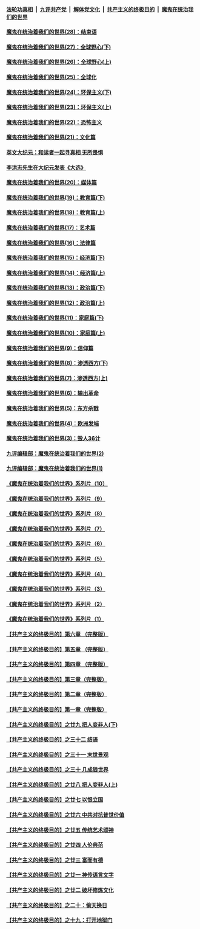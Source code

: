 ####  [法轮功真相](../../../../basic/blob/master/README.md?t=02191601) &nbsp;|&nbsp; [九评共产党](../../../../9ping.md/blob/master/README.md?t=02191601) &nbsp;|&nbsp; [解体党文化](../../../../jtdwh.md/blob/master/README.md?t=02191601)  &nbsp;|&nbsp; [共产主义的终极目的](../../../../gczydzjmd.md/blob/master/README.md?t=02191601) &nbsp;|&nbsp; [魔鬼在统治我们的世界](../../../../mgztzwmdsj.md/blob/master/README.md?t=02191601) 

#### [魔鬼在统治着我们的世界(28)：结束语](../pages/nsc422/n10936246.md?t=02191601) 

#### [魔鬼在统治着我们的世界(27)：全球野心(下)](../pages/nsc422/n10928319.md?t=02191601) 

#### [魔鬼在统治着我们的世界(26)：全球野心(上)](../pages/nsc422/n10900318.md?t=02191601) 

#### [魔鬼在统治着我们的世界(25)：全球化](../pages/nsc422/n10788205.md?t=02191601) 

#### [魔鬼在统治着我们的世界(24)：环保主义(下)](../pages/nsc422/n10695307.md?t=02191601) 

#### [魔鬼在统治着我们的世界(23)：环保主义(上)](../pages/nsc422/n10688613.md?t=02191601) 

#### [魔鬼在统治着我们的世界(22)：恐怖主义](../pages/nsc422/n10614727.md?t=02191601) 

#### [魔鬼在统治着我们的世界(21)：文化篇](../pages/nsc422/n10597706.md?t=02191601) 

#### [英文大纪元：和读者一起寻真相 无所畏惧](../pages/nsc422/n12542027.md?t=02191601) 

#### [李洪志先生在大纪元发表《大选》](../pages/nsc422/n12534746.md?t=02191601) 

#### [魔鬼在统治着我们的世界(20)：媒体篇](../pages/nsc422/n10586579.md?t=02191601) 

#### [魔鬼在统治着我们的世界(19)：教育篇(下)](../pages/nsc422/n10564808.md?t=02191601) 

#### [魔鬼在统治着我们的世界(18)：教育篇(上)](../pages/nsc422/n10526970.md?t=02191601) 

#### [魔鬼在统治着我们的世界(17)：艺术篇](../pages/nsc422/n10499093.md?t=02191601) 

#### [魔鬼在统治着我们的世界(16)：法律篇](../pages/nsc422/n10485969.md?t=02191601) 

#### [魔鬼在统治着我们的世界(15)：经济篇(下)](../pages/nsc422/n10469975.md?t=02191601) 

#### [魔鬼在统治着我们的世界(14)：经济篇(上)](../pages/nsc422/n10457370.md?t=02191601) 

#### [魔鬼在统治着我们的世界(13)：政治篇(下)](../pages/nsc422/n10448270.md?t=02191601) 

#### [魔鬼在统治着我们的世界(12)：政治篇(上)](../pages/nsc422/n10444576.md?t=02191601) 

#### [魔鬼在统治着我们的世界(11)：家庭篇(下)](../pages/nsc422/n10440961.md?t=02191601) 

#### [魔鬼在统治着我们的世界(10)：家庭篇(上)](../pages/nsc422/n10435448.md?t=02191601) 

#### [魔鬼在统治着我们的世界(9)：信仰篇](../pages/nsc422/n10432159.md?t=02191601) 

#### [魔鬼在统治着我们的世界(8)：渗透西方(下)](../pages/nsc422/n10429603.md?t=02191601) 

#### [魔鬼在统治着我们的世界(7)：渗透西方(上)](../pages/nsc422/n10426013.md?t=02191601) 

#### [魔鬼在统治着我们的世界(6)：输出革命](../pages/nsc422/n10421536.md?t=02191601) 

#### [魔鬼在统治着我们的世界(5)：东方杀戮](../pages/nsc422/n10417707.md?t=02191601) 

#### [魔鬼在统治着我们的世界(4)：欧洲发端](../pages/nsc422/n10414890.md?t=02191601) 

#### [魔鬼在统治着我们的世界(3)：毁人36计](../pages/nsc422/n10411583.md?t=02191601) 

#### [九评编辑部：魔鬼在统治着我们的世界(2)](../pages/nsc422/n10410036.md?t=02191601) 

#### [九评编辑部：魔鬼在统治着我们的世界(1)](../pages/nsc422/n10406825.md?t=02191601) 

#### [《魔鬼在统治着我们的世界》系列片（10）](../pages/nsc422/n12292670.md?t=02191601) 

#### [《魔鬼在统治着我们的世界》系列片（9）](../pages/nsc422/n12290859.md?t=02191601) 

#### [《魔鬼在统治着我们的世界》系列片（8）](../pages/nsc422/n12287445.md?t=02191601) 

#### [《魔鬼在统治着我们的世界》系列片（7）](../pages/nsc422/n12283425.md?t=02191601) 

#### [《魔鬼在统治着我们的世界》系列片（6）](../pages/nsc422/n12282314.md?t=02191601) 

#### [《魔鬼在统治着我们的世界》系列片（5）](../pages/nsc422/n12281419.md?t=02191601) 

#### [《魔鬼在统治着我们的世界》系列片（4）](../pages/nsc422/n12274024.md?t=02191601) 

#### [《魔鬼在统治着我们的世界》系列片（3）](../pages/nsc422/n12271322.md?t=02191601) 

#### [《魔鬼在统治着我们的世界》系列片（2）](../pages/nsc422/n12269049.md?t=02191601) 

#### [《魔鬼在统治着我们的世界》系列片（1）](../pages/nsc422/n12267575.md?t=02191601) 

#### [【共产主义的终极目的】第六章 （完整版）](../pages/nsc422/n11428913.md?t=02191601) 

#### [【共产主义的终极目的】第五章 （完整版）](../pages/nsc422/n11428912.md?t=02191601) 

#### [【共产主义的终极目的】第四章 （完整版）](../pages/nsc422/n11428907.md?t=02191601) 

#### [【共产主义的终极目的】第三章（完整版）](../pages/nsc422/n11428848.md?t=02191601) 

#### [【共产主义的终极目的】第二章（完整版）](../pages/nsc422/n11428831.md?t=02191601) 

#### [【共产主义的终极目的】第一章（完整版）](../pages/nsc422/n11417651.md?t=02191601) 

#### [【共产主义的终极目的】之廿九 把人变非人(下)](../pages/nsc422/n11344140.md?t=02191601) 

#### [【共产主义的终极目的】之三十二 结语](../pages/nsc422/n11360535.md?t=02191601) 

#### [【共产主义的终极目的】之三十一 末世景观](../pages/nsc422/n11351129.md?t=02191601) 

#### [【共产主义的终极目的】之三十 几成狼世界](../pages/nsc422/n11348280.md?t=02191601) 

#### [【共产主义的终极目的】之廿八 把人变非人(上)](../pages/nsc422/n11340492.md?t=02191601) 

#### [【共产主义的终极目的】之廿七 以恨立国](../pages/nsc422/n11336944.md?t=02191601) 

#### [【共产主义的终极目的】之廿六 中共对抗普世价值](../pages/nsc422/n11324785.md?t=02191601) 

#### [【共产主义的终极目的】之廿五 传统艺术颂神](../pages/nsc422/n11296396.md?t=02191601) 

#### [【共产主义的终极目的】之廿四 人伦典范](../pages/nsc422/n11296397.md?t=02191601) 

#### [【共产主义的终极目的】之廿三 富而有德](../pages/nsc422/n11283598.md?t=02191601) 

#### [【共产主义的终极目的】之廿一 神传语言文字](../pages/nsc422/n11263265.md?t=02191601) 

#### [【共产主义的终极目的】之廿二 破坏修炼文化](../pages/nsc422/n11245728.md?t=02191601) 

#### [【共产主义的终极目的】之二十：偷天换日](../pages/nsc422/n11238846.md?t=02191601) 

#### [【共产主义的终极目的】之十九：打开地狱门](../pages/nsc422/n11206376.md?t=02191601) 

